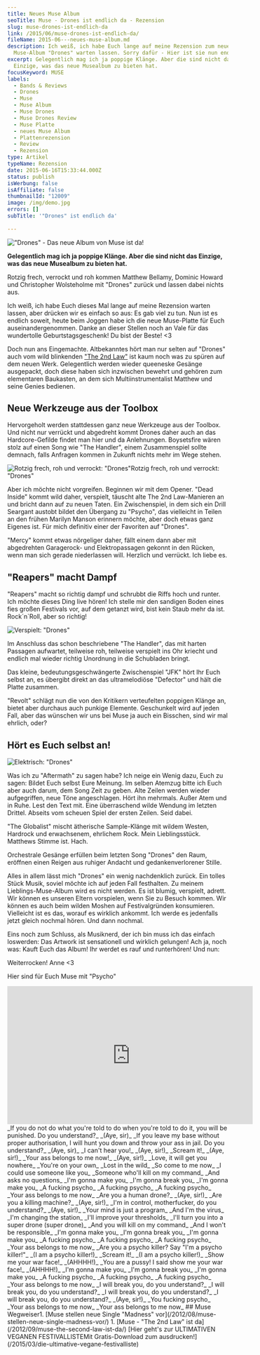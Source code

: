 ```yaml
---
title: Neues Muse Album
seoTitle: Muse - Drones ist endlich da - Rezension
slug: muse-drones-ist-endlich-da
link: /2015/06/muse-drones-ist-endlich-da/
fileName: 2015-06---neues-muse-album.md
description: Ich weiß, ich habe Euch lange auf meine Rezension zum neuen
  Muse-Album "Drones" warten lassen. Sorry dafür - Hier ist sie nun endlich.
excerpt: Gelegentlich mag ich ja poppige Klänge. Aber die sind nicht das
  Einzige, was das neue Musealbum zu bieten hat.
focusKeyword: MUSE
labels:
  - Bands & Reviews
  - Drones
  - Muse
  - Muse Album
  - Muse Drones
  - Muse Drones Review
  - Muse Platte
  - neues Muse Album
  - Plattenrezension
  - Review
  - Rezension
type: Artikel
typeName: Rezension
date: 2015-06-16T15:33:44.000Z
status: publish
isWerbung: false
isAffiliate: false
thumbnailId: "12009"
image: /img/demo.jpg
errors: []
subTitle: '"Drones" ist endlich da'
  
---
```


!["Drones" - Das neue Album von Muse ist da!](http://cardamonchai.com/wp-content/uploads/2015/06/vscocam-photo-2-640x640.jpg '"Drones" - Das neue Album von Muse ist da!')

**Gelegentlich mag ich ja poppige Klänge. Aber die sind nicht das Einzige, was
das neue Musealbum zu bieten hat.**

Rotzig frech, verrockt und roh kommen Matthew Bellamy, Dominic Howard und
Christopher Wolsteholme mit "Drones" zurück und lassen dabei nichts aus.

Ich weiß, ich habe Euch dieses Mal lange auf meine Rezension warten lassen, aber
drücken wir es einfach so aus: Es gab viel zu tun. Nun ist es endlich soweit,
heute beim Joggen habe ich die neue Muse-Platte für Euch auseinandergenommen.
Danke an dieser Stellen noch an Vale für das wundertolle Geburtstagsgeschenk! Du
bist der Beste! &lt;3

Doch nun ans Eingemachte. Altbekanntes hört man nur selten auf "Drones" auch vom
wild blinkenden ["The 2nd Law"](/2012/09/muse-the-second-law-ist-da/) ist kaum
noch was zu spüren auf dem neuen Werk. Gelegentlich werden wieder queeneske
Gesänge ausgepackt, doch diese haben sich inzwischen bewehrt und gehören zum
elementaren Baukasten, an dem sich Multiinstrumentalist Matthew und seine Genies
bedienen.

## Neue Werkzeuge aus der Toolbox

Hervorgeholt werden stattdessen ganz neue Werkzeuge aus der Toolbox. Und nicht
nur verrückt und abgedreht kommt Drones daher auch an das Hardcore-Gefilde
findet man hier und da Anlehnungen. Boysetsfire wären stolz auf einen Song wie
"The Handler", einem Zusammenspiel sollte demnach, falls Anfragen kommen in
Zukunft nichts mehr im Wege stehen.

![Rotzig frech, roh und verrockt: "Drones"Rotzig frech, roh und verrockt: "Drones"](http://cardamonchai.com/wp-content/uploads/2015/06/vscocam-photo-3-640x640.jpg 'Rotzig frech, roh und verrockt: "Drones"')

Aber ich möchte nicht vorgreifen. Beginnen wir mit dem Opener. "Dead Inside"
kommt wild daher, verspielt, täuscht alte The 2nd Law-Manieren an und bricht
dann auf zu neuen Taten. Ein Zwischenspiel, in dem sich ein Drill Seargant
austobt bildet den Übergang zu "Psycho", das vielleicht in Teilen an den frühen
Marilyn Manson erinnern möchte, aber doch etwas ganz Eigenes ist. Für mich
definitiv einer der Favoriten auf "Drones".

"Mercy" kommt etwas nörgeliger daher, fällt einem dann aber mit abgedrehten
Garagerock- und Elektropassagen gekonnt in den Rücken, wenn man sich gerade
niederlassen will. Herzlich und verrückt. Ich liebe es.

## "Reapers" macht Dampf

"Reapers" macht so richtig dampf und schrubbt die Riffs hoch und runter. Ich
möchte dieses Ding live hören! Ich stelle mir den sandigen Boden eines fies
großen Festivals vor, auf dem getanzt wird, bist kein Staub mehr da ist.
Rock´n`Roll, aber so richtig!

![Verspielt: "Drones"](http://cardamonchai.com/wp-content/uploads/2015/06/vscocam-photo-4-640x640.jpg 'Verspielt: "Drones"')

Im Anschluss das schon beschriebene "The Handler", das mit harten Passagen
aufwartet, teilweise roh, teilweise verspielt ins Ohr kriecht und endlich mal
wieder richtig Unordnung in die Schubladen bringt.

Das kleine, bedeutungsgeschwängerte Zwischenspiel "JFK" hört Ihr Euch selbst an,
es übergibt direkt an das ultramelodiöse "Defector" und hält die Platte
zusammen.

"Revolt" schlägt nun die von den Kritikern verteufelten poppigen Klänge an,
bietet aber durchaus auch punkige Elemente. Geschunkelt wird auf jeden Fall,
aber das wünschen wir uns bei Muse ja auch ein Bisschen, sind wir mal ehrlich,
oder?

## Hört es Euch selbst an!

![Elektrisch: "Drones"](http://cardamonchai.com/wp-content/uploads/2015/06/vscocam-photo-5-640x640.jpg 'Elektrisch: "Drones"')

Was ich zu "Aftermath" zu sagen habe? Ich neige ein Wenig dazu, Euch zu sagen:
Bildet Euch selbst Eure Meinung. Im selben Atemzug bitte ich Euch aber auch
darum, dem Song Zeit zu geben. Alte Zeilen werden wieder aufgegriffen, neue Töne
angeschlagen. Hört ihn mehrmals. Außer Atem und in Ruhe. Lest den Text mit. Eine
überraschend wilde Wendung im letzten Drittel. Abseits vom scheuen Spiel der
ersten Zeilen. Seid dabei.

"The Globalist" mischt ätherische Sample-Klänge mit wildem Westen, Hardrock und
erwachsenem, ehrlichem Rock. Mein Lieblingsstück. Matthews Stimme ist. Hach.

Orchestrale Gesänge erfüllen beim letzten Song "Drones" den Raum, eröffnen einen
Reigen aus ruhiger Andacht und gedankenverlorener Stille.

Alles in allem lässt mich "Drones" ein wenig nachdenklich zurück. Ein tolles
Stück Musik, soviel möchte ich auf jeden Fall festhalten. Zu meinem
Lieblings-Muse-Album wird es nicht werden. Es ist blumig, verspielt, adrett. Wir
können es unseren Eltern vorspielen, wenn Sie zu Besuch kommen. Wir können es
auch beim wilden Moshen auf Festivalgründen konsumieren. Vielleicht ist es das,
worauf es wirklich ankommt. Ich werde es jedenfalls jetzt gleich nochmal hören.
Und dann nochmal.

Eins noch zum Schluss, als Musiknerd, der ich bin muss ich das einfach
loswerden: Das Artwork ist sensationell und wirklich gelungen! Ach ja, noch was:
Kauft Euch das Album! Ihr werdet es rauf und runterhören! Und nun:

Weiterrocken! Anne &lt;3

Hier sind für Euch Muse mit "Psycho"

<iframe src="https://www.youtube.com/embed/UqLRqzTp6Rk?rel=0&amp;showinfo=0" width="560" height="315" frameborder="0" allowfullscreen="allowfullscreen"></iframe> _If you do not do what you're told to do when you're told to do it, you will be punished. Do you understand?_  _(Aye, sir)_  _If you leave my base without proper authorisation, I will hunt you down and throw your ass in jail. Do you understand?_  _(Aye, sir)_  _I can't hear you!_  _(Aye, sir!)_  _Scream it!_  _(Aye, sir!)_  _Your ass belongs to me now!_  _(Aye, sir!)_  _Love, it will get you nowhere_  _You're on your own_  _Lost in the wild_  _So come to me now_  _I could use someone like you_  _Someone who'll kill on my command_  _And asks no questions_  _I'm gonna make you_  _I'm gonna break you_  _I'm gonna make you_  _A fucking psycho_  _A fucking psycho_  _A fucking psycho_  _Your ass belongs to me now_  _Are you a human drone?_  _(Aye, sir!)_  _Are you a killing machine?_  _(Aye, sir!)_  _I'm in control, motherfucker, do you understand?_  _(Aye, sir!)_  _Your mind is just a program_  _And I'm the virus_  _I'm changing the station_  _I'll improve your thresholds_  _I'll turn you into a super drone (super drone)_  _And you will kill on my command_  _And I won't be responsible_  _I'm gonna make you_  _I'm gonna break you_  _I'm gonna make you_  _A fucking psycho_  _A fucking psycho_  _A fucking psycho_  _Your ass belongs to me now_  _Are you a psycho killer? Say "I'm a psycho killer!"_  _(I am a psycho killer!)_  _Scream it!_  _(I am a psycho killer!)_  _Show me your war face!_  _(AHHHH!)_  _You are a pussy! I said show me your war face!_  _(AHHHH!)_  _I'm gonna make you_  _I'm gonna break you_  _I'm gonna make you_  _A fucking psycho_  _A fucking psycho_  _A fucking psycho_  _Your ass belongs to me now_  _I will break you, do you understand?_  _I will break you, do you understand?_  _I will break you, do you understand?_  _I will break you, do you understand?_  _(Aye, sir!)_  _You fucking psycho_  _Your ass belongs to me now_  _Your ass belongs to me now_ ## Muse Wegweiser1.  [Muse stellen neue Single "Madness" vor](/2012/08/muse-stellen-neue-single-madness-vor/)
1.  [Muse - "The 2nd Law" ist da](/2012/09/muse-the-second-law-ist-da/) [Hier geht's zur ULTIMATIVEN VEGANEN FESTIVALLISTEMit Gratis-Download zum ausdrucken!](/2015/03/die-ultimative-vegane-festivalliste)

  